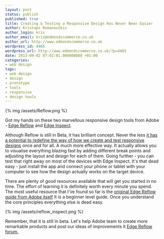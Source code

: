 ```yaml
---
layout: post
status: publish
published: true
title: Creating & Testing a Responsive Design Has Never Been Easier
author: Kristaps Romanovskis
author_login: kris
author_email: kris@edmondscommerce.co.uk
author_url: http://www.edmondscommerce.co.uk
wordpress_id: 4465
wordpress_url: http://www.edmondscommerce.co.uk/?p=4465
date: 2013-09-02 07:02:01.000000000 +01:00
categories:
- web design
tags:
- web design
- design
- prototype
- tools
- responsive
- design tools
---
```

{% img  /assets/Reflow.png %}

Got my hands on these two marvellous responsive design tools from Adobe - <a href="http://www.adobe.com/EdgeReflow" title="Adobe Edge Reflow Homepage" target="_blank">Edge Reflow</a> and <a href="http://www.adobe.com/EdgeInspect‎" title="Adboe Edge Inspect" target="_blank">Edge Inspect</a>. 

Although Reflow is still in Beta, it has brilliant concept. Never the less <u>it has a potential to redefine the way of how we create and test responsive designs</u> once and for all. A much more effective way. It actually allows you to visualise everything blazing fast by adding different break points and adjusting the layout and design for each of them. Going further - you can test that right away on most of the devices with Edge Inspect. It's that dead easy - just install the app and connect your phone or tablet with your computer to see how the design actually works on the target device.

There are plenty of good resources available that will get you started in no time. The effort of learning it is definitely worth every minute you spend. The most useful resource that I've found so far is the <a href="http://http://www.adobe.com/devnet/edge-reflow/articles/edge-reflow-getting-started.html" title="Edge Reflow Guide for Beginners" target="_blank">original Edge Reflow guide from Adobe itself</a> It is a beginner level guide. Once you understand the core principles everything else is dead easy.


{% img  /assets/reflow_inspect.png %} 


Remember, that it is still in beta. Let's help Adobe team to create more remarkable products and post our ideas of improvements it <a href="http://forums.adobe.com/community/edge_reflow_preview?view=idea" title="Edge Reflow Forum" target="_blank">Edge Reflow forum.</a>



